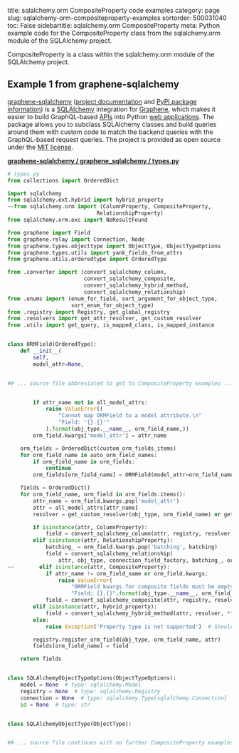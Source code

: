 title: sqlalchemy.orm CompositeProperty code examples
category: page
slug: sqlalchemy-orm-compositeproperty-examples
sortorder: 500031040
toc: False
sidebartitle: sqlalchemy.orm CompositeProperty
meta: Python example code for the CompositeProperty class from the sqlalchemy.orm module of the SQLAlchemy project.


CompositeProperty is a class within the sqlalchemy.orm module of the SQLAlchemy project.


## Example 1 from graphene-sqlalchemy
[graphene-sqlalchemy](https://github.com/graphql-python/graphene-sqlalchemy)
([project documentation](https://docs.graphene-python.org/projects/sqlalchemy/en/latest/)
and
[PyPI package information](https://pypi.org/project/graphene-sqlalchemy/))
is a [SQLAlchemy](/sqlalchemy.html) integration for
[Graphene](https://graphene-python.org/), which makes it easier to build
GraphQL-based [APIs](/application-programming-interfaces.html) into Python
[web applications](/web-development.html). The package allows you to
subclass SQLAlchemy classes and build queries around them with custom
code to match the backend queries with the GraphQL-based request queries.
The project is provided as open source under the
[MIT license](https://github.com/graphql-python/graphene-sqlalchemy/blob/master/LICENSE.md).

[**graphene-sqlalchemy / graphene_sqlalchemy / types.py**](https://github.com/graphql-python/graphene-sqlalchemy/blob/master/graphene_sqlalchemy/./types.py)

```python
# types.py
from collections import OrderedDict

import sqlalchemy
from sqlalchemy.ext.hybrid import hybrid_property
~~from sqlalchemy.orm import (ColumnProperty, CompositeProperty,
                            RelationshipProperty)
from sqlalchemy.orm.exc import NoResultFound

from graphene import Field
from graphene.relay import Connection, Node
from graphene.types.objecttype import ObjectType, ObjectTypeOptions
from graphene.types.utils import yank_fields_from_attrs
from graphene.utils.orderedtype import OrderedType

from .converter import (convert_sqlalchemy_column,
                        convert_sqlalchemy_composite,
                        convert_sqlalchemy_hybrid_method,
                        convert_sqlalchemy_relationship)
from .enums import (enum_for_field, sort_argument_for_object_type,
                    sort_enum_for_object_type)
from .registry import Registry, get_global_registry
from .resolvers import get_attr_resolver, get_custom_resolver
from .utils import get_query, is_mapped_class, is_mapped_instance


class ORMField(OrderedType):
    def __init__(
        self,
        model_attr=None,


## ... source file abbreviated to get to CompositeProperty examples ...


        if attr_name not in all_model_attrs:
            raise ValueError((
                "Cannot map ORMField to a model attribute.\n"
                "Field: '{}.{}'"
            ).format(obj_type.__name__, orm_field_name,))
        orm_field.kwargs['model_attr'] = attr_name

    orm_fields = OrderedDict(custom_orm_fields_items)
    for orm_field_name in auto_orm_field_names:
        if orm_field_name in orm_fields:
            continue
        orm_fields[orm_field_name] = ORMField(model_attr=orm_field_name)

    fields = OrderedDict()
    for orm_field_name, orm_field in orm_fields.items():
        attr_name = orm_field.kwargs.pop('model_attr')
        attr = all_model_attrs[attr_name]
        resolver = get_custom_resolver(obj_type, orm_field_name) or get_attr_resolver(obj_type, attr_name)

        if isinstance(attr, ColumnProperty):
            field = convert_sqlalchemy_column(attr, registry, resolver, **orm_field.kwargs)
        elif isinstance(attr, RelationshipProperty):
            batching_ = orm_field.kwargs.pop('batching', batching)
            field = convert_sqlalchemy_relationship(
                attr, obj_type, connection_field_factory, batching_, orm_field_name, **orm_field.kwargs)
~~        elif isinstance(attr, CompositeProperty):
            if attr_name != orm_field_name or orm_field.kwargs:
                raise ValueError(
                    "ORMField kwargs for composite fields must be empty. "
                    "Field: {}.{}".format(obj_type.__name__, orm_field_name))
            field = convert_sqlalchemy_composite(attr, registry, resolver)
        elif isinstance(attr, hybrid_property):
            field = convert_sqlalchemy_hybrid_method(attr, resolver, **orm_field.kwargs)
        else:
            raise Exception('Property type is not supported')  # Should never happen

        registry.register_orm_field(obj_type, orm_field_name, attr)
        fields[orm_field_name] = field

    return fields


class SQLAlchemyObjectTypeOptions(ObjectTypeOptions):
    model = None  # type: sqlalchemy.Model
    registry = None  # type: sqlalchemy.Registry
    connection = None  # type: sqlalchemy.Type[sqlalchemy.Connection]
    id = None  # type: str


class SQLAlchemyObjectType(ObjectType):


## ... source file continues with no further CompositeProperty examples...

```

